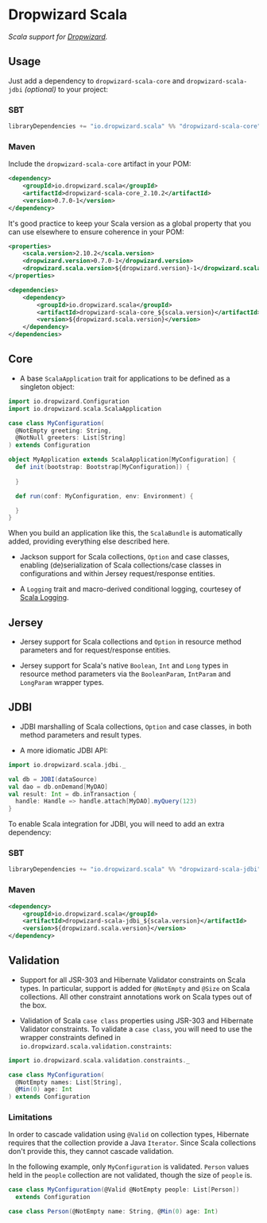 Dropwizard Scala
================

*Scala support for [Dropwizard](http://dropwizard.io).*

Usage
-----

Just add a dependency to `dropwizard-scala-core` and `dropwizard-scala-jdbi` _(optional)_ to your project:

### SBT

```scala
libraryDependencies += "io.dropwizard.scala" %% "dropwizard-scala-core" % "0.7.0-1"
```

### Maven

Include the `dropwizard-scala-core` artifact in your POM:

```xml
<dependency>
    <groupId>io.dropwizard.scala</groupId>
    <artifactId>dropwizard-scala-core_2.10.2</artifactId>
    <version>0.7.0-1</version>
</dependency>
```

It's good practice to keep your Scala version as a global property that you
can use elsewhere to ensure coherence in your POM:

```xml
<properties>
    <scala.version>2.10.2</scala.version>
    <dropwizard.version>0.7.0-1</dropwizard.version>
    <dropwizard.scala.version>${dropwizard.version}-1</dropwizard.scala.version>
</properties>

<dependencies>
    <dependency>
        <groupId>io.dropwizard.scala</groupId>
        <artifactId>dropwizard-scala-core_${scala.version}</artifactId>
        <version>${dropwizard.scala.version}</version>
    </dependency>
</dependencies>
``` 

Core
----

  * A base `ScalaApplication` trait for applications to be defined as
    a singleton object:

  ```scala
  import io.dropwizard.Configuration
  import io.dropwizard.scala.ScalaApplication
  
  case class MyConfiguration(
    @NotEmpty greeting: String, 
    @NotNull greeters: List[String]
  ) extends Configuration

  object MyApplication extends ScalaApplication[MyConfiguration] {
    def init(bootstrap: Bootstrap[MyConfiguration]) {
      
    }

    def run(conf: MyConfiguration, env: Environment) {

    }
  }
  ```
  
  When you build an application like this, the `ScalaBundle` is automatically
  added, providing everything else described here.

  * Jackson support for Scala collections, `Option` and case classes, 
    enabling (de)serialization of Scala collections/case classes in 
    configurations and within Jersey request/response entities.

  * A `Logging` trait and macro-derived conditional logging, courtesey of 
    [Scala Logging](https://github.com/typesafehub/scala-logging).

Jersey
------

  * Jersey support for Scala collections and `Option` in resource method 
    parameters and for request/response entities.

  * Jersey support for Scala's native `Boolean`, `Int` and `Long` types 
    in resource method parameters via the `BooleanParam`, `IntParam` and 
    `LongParam` wrapper types.

JDBI
----

  * JDBI marshalling of Scala collections, `Option` and case classes, 
    in both method parameters and result types.

  * A more idiomatic JDBI API:

  ```scala
  import io.dropwizard.scala.jdbi._
  
  val db = JDBI(dataSource)
  val dao = db.onDemand[MyDAO]
  val result: Int = db.inTransaction {
    handle: Handle => handle.attach[MyDAO].myQuery(123)
  }
  ```

To enable Scala integration for JDBI, you will need to add an extra dependency:

### SBT

```scala
libraryDependencies += "io.dropwizard.scala" %% "dropwizard-scala-jdbi" % "0.7.0-1"
```

### Maven

```xml
<dependency>
    <groupId>io.dropwizard.scala</groupId>
    <artifactId>dropwizard-scala-jdbi_${scala.version}</artifactId>
    <version>${dropwizard.scala.version}</version>
</dependency>
```

Validation
----------

  * Support for all JSR-303 and Hibernate Validator constraints on Scala types.
    In particular, support is added for `@NotEmpty` and `@Size` on Scala 
    collections. All other constraint annotations work on Scala types out of 
    the box.

  * Validation of Scala `case class` properties using JSR-303 and Hibernate 
    Validator constraints. To validate a `case class`, you will need to use the
    wrapper constraints defined in `io.dropwizard.scala.validation.constraints`:
    
  ```scala
  import io.dropwizard.scala.validation.constraints._
  
  case class MyConfiguration(
    @NotEmpty names: List[String], 
    @Min(0) age: Int
  ) extends Configuration
  ```

### Limitations

In order to cascade validation using `@Valid` on collection types, Hibernate 
requires that the collection provide a Java `Iterator`. Since Scala collections
don't provide this, they cannot cascade validation.

In the following example, only `MyConfiguration` is validated. `Person` values
held in the `people` collection are not validated, though the size of `people` 
is.

```scala
case class MyConfiguration(@Valid @NotEmpty people: List[Person]) 
  extends Configuration

case class Person(@NotEmpty name: String, @Min(0) age: Int)
```

